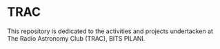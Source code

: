 # TRAC
This repository is dedicated to the activities and projects undertacken at The Radio Astronomy Club (TRAC), BITS PILANI.

